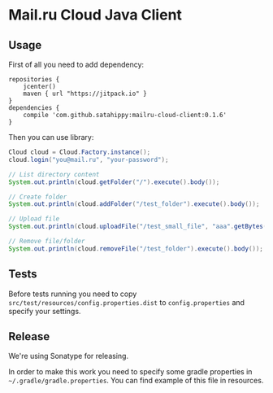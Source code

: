 # Mail.ru Cloud Java Client

## Usage

First of all you need to add dependency:

```
repositories {
    jcenter()
    maven { url "https://jitpack.io" }
}
dependencies {
    compile 'com.github.satahippy:mailru-cloud-client:0.1.6'
}
```

Then you can use library:

```java
Cloud cloud = Cloud.Factory.instance();
cloud.login("you@mail.ru", "your-password");

// List directory content
System.out.println(cloud.getFolder("/").execute().body());

// Create folder
System.out.println(cloud.addFolder("/test_folder").execute().body());

// Upload file
System.out.println(cloud.uploadFile("/test_small_file", "aaa".getBytes()).execute().body());

// Remove file/folder
System.out.println(cloud.removeFile("/test_folder").execute().body());
```

## Tests

Before tests running you need to copy `src/test/resources/config.properties.dist` to `config.properties` and specify your settings.

## Release

We're using Sonatype for releasing.

In order to make this work you need to specify some gradle properties in `~/.gradle/gradle.properties`.
You can find example of this file in resources.